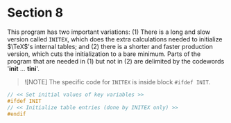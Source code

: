 # Section 8

This program has two important variations:
(1) There is a long and slow version called `INITEX`, which does the extra calculations needed to initialize $\TeX$'s internal tables;
and (2)&nbsp;there is a shorter and faster production version, which cuts the initialization to a bare minimum.
Parts of the program that are needed in (1) but not in (2) are delimited by the codewords '**init** $\ldots$ **tini**'.

> ![NOTE]
> The specific code for `INITEX` is inside block `#ifdef INIT`.

```c << Initialize whatever TeX might access >>=
// << Set initial values of key variables >>
#ifdef INIT
// << Initialize table entries (done by INITEX only) >>
#endif
``` 
